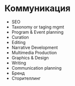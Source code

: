 # Коммуникация



* SEO
* Taxonomy or taging mgmt
* Program & Event planning
* Curation
* Editing
* Narrative Development
* Multimedia Production
* Graphics & Design
* Writing
* Communication planning
* Бренд
* Сторителлинг

